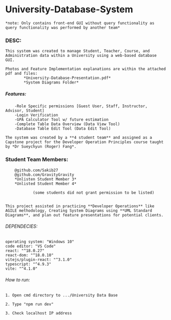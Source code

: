 # University-Database-System

    *note: Only contains front-end GUI without query functionality as query functionality was performed by another team*

### DESC: 

    This system was created to manage Student, Teacher, Course, and Administration data within a University using a web-based database GUI.

    Photos and Feature Implementation explanations are within the attached pdf and files:
            *University-Database-Presentation.pdf*
            *System Diagrams Folder*


#####   Features:
        -Role Specific permissions [Guest User, Staff, Instructor, Advisor, Student]
        -Login Verification
        -GPA Calculator Tool w/ future estimation
        -Complete Table Data Overview (Data View Tool) 
        -Database Table Edit Tool (Data Edit Tool)

    The system was created by a **4 student team** and assigned as a Capstone project for the Developer Operation Principles course taught by *Dr Sueychyun (Roger) Fang*.

### Student Team Members:

        @github.com/Sakib27
        @github.com/GravityGravity
        *Unlisten Student Member 3*
        *Unlisted Student Member 4*

                (some students did not grant permission to be listed)

        
    This project assisted in practicing **Developer Operations** like AGILE methodology, Creating System Diagrams using **UML Standard Diagrams**, and plan out feature presentations for potential clients.


###### DEPENDECIES:

    operating system: "Windows 10"
    code editor: "VS Code"
    react: "^18.0.27"
    react-dom: "^18.0.10"
    vitejs/plugin-react: "^3.1.0"
    typescript: "^4.9.3"
    vite: "^4.1.0"

###### How to run:
    
    1. Open cmd directory to .../University Data Base

    2. Type "npm run dev"

    3. Check localhost IP address
